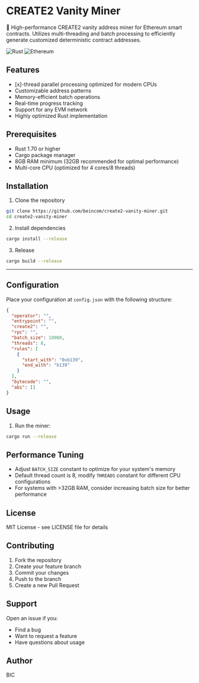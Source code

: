 # CREATE2 Vanity Miner

🚀 High-performance CREATE2 vanity address miner for Ethereum smart contracts. Utilizes multi-threading and batch processing to efficiently generate customized deterministic contract addresses.

![Rust](https://img.shields.io/badge/rust-%23000000.svg?style=for-the-badge&logo=rust&logoColor=white)
![Ethereum](https://img.shields.io/badge/Ethereum-3C3C3D?style=for-the-badge&logo=Ethereum&logoColor=white)

## Features

- [x]-thread parallel processing optimized for modern CPUs
- Customizable address patterns
- Memory-efficient batch operations
- Real-time progress tracking
- Support for any EVM network
- Highly optimized Rust implementation

## Prerequisites

- Rust 1.70 or higher
- Cargo package manager
- 8GB RAM minimum (32GB recommended for optimal performance)
- Multi-core CPU (optimized for 4 cores/8 threads)

## Installation

1. Clone the repository
```bash
git clone https://github.com/beincom/create2-vanity-miner.git
cd create2-vanity-miner
```
2. Install dependencies
```bash
cargo install --release
```
3. Release
```bash
cargo build --release
```
****
## Configuration
Place your configuration at `config.json` with the following structure:
```json
{
  "operator": "",
  "entrypoint": "",
  "create2": "",
  "rpc": "",
  "batch_size": 10000,
  "threads": 8,
  "rules": [
    {
      "start_with": "0xb139",
      "end_with": "b139"
    }
  ],
  "bytecode": "",
  "abi": []
}
```

## Usage

1. Run the miner:
```bash
cargo run --release
```

## Performance Tuning

- Adjust `BATCH_SIZE` constant to optimize for your system's memory
- Default thread count is 8, modify `THREADS` constant for different CPU configurations
- For systems with >32GB RAM, consider increasing batch size for better performance

## License

MIT License - see LICENSE file for details

## Contributing

1. Fork the repository
2. Create your feature branch
3. Commit your changes
4. Push to the branch
5. Create a new Pull Request

## Support

Open an issue if you:
- Find a bug
- Want to request a feature
- Have questions about usage

## Author

BIC
